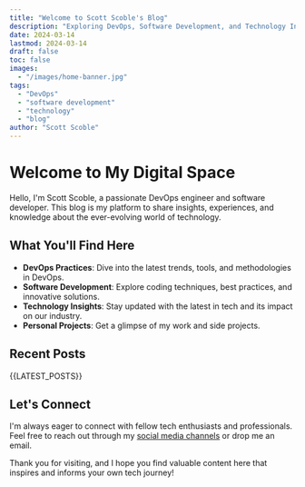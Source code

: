 ```yaml
---
title: "Welcome to Scott Scoble's Blog"
description: "Exploring DevOps, Software Development, and Technology Insights"
date: 2024-03-14
lastmod: 2024-03-14
draft: false
toc: false
images:
  - "/images/home-banner.jpg"
tags:
  - "DevOps"
  - "software development"
  - "technology"
  - "blog"
author: "Scott Scoble"
---
```


# Welcome to My Digital Space

Hello, I'm Scott Scoble, a passionate DevOps engineer and software developer. This blog is my platform to share insights, experiences, and knowledge about the ever-evolving world of technology.

## What You'll Find Here

- **DevOps Practices**: Dive into the latest trends, tools, and methodologies in DevOps.
- **Software Development**: Explore coding techniques, best practices, and innovative solutions.
- **Technology Insights**: Stay updated with the latest in tech and its impact on our industry.
- **Personal Projects**: Get a glimpse of my work and side projects.

## Recent Posts

{{LATEST_POSTS}}

## Let's Connect

I'm always eager to connect with fellow tech enthusiasts and professionals. Feel free to reach out through my [social media channels](/socials.html) or drop me an email.

Thank you for visiting, and I hope you find valuable content here that inspires and informs your own tech journey!
